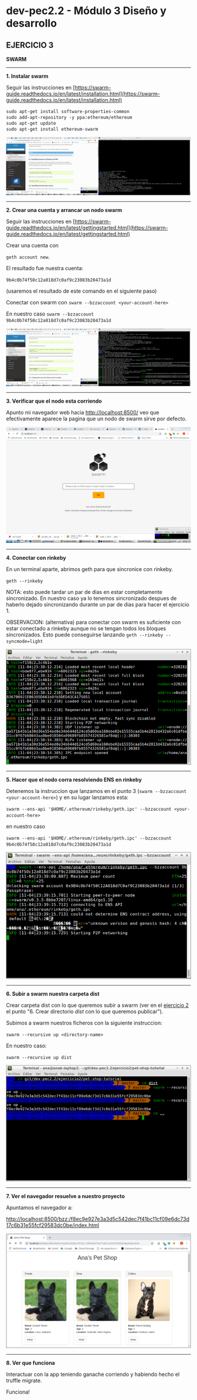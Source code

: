 # dev-pec2.2 - Módulo 3 Diseño y desarrollo

## EJERCICIO 3

**SWARM** 

---

**1. Instalar swarm**

Seguir las instrucciones en [https://swarm-guide.readthedocs.io/en/latest/installation.html](https://swarm-guide.readthedocs.io/en/latest/installation.html)

```
sudo apt-get install software-properties-common
sudo add-apt-repository -y ppa:ethereum/ethereum
sudo apt-get update
sudo apt-get install ethereum-swarm
```

![01.png](https://github.com/anakb/dev-pec2.2/blob/master/ejercicio3/01.png "01")

---

**2. Crear una cuenta y arrancar un nodo swarm**

Seguir las instrucciones en [https://swarm-guide.readthedocs.io/en/latest/gettingstarted.html](https://swarm-guide.readthedocs.io/en/latest/gettingstarted.html)

Crear una cuenta con

`geth account new`.

El resultado fue nuestra cuenta:

`9b4c0b74f50c12a018d7c0af9c23083b20473a1d`

(usaremos el resultado de este comando en el siguiente paso)

Conectar con swarm con `swarm --bzzaccount <your-account-here>`

En nuestro caso `swarm --bzzaccount 9b4c0b74f50c12a018d7c0af9c23083b20473a1d`

![02.png](https://github.com/anakb/dev-pec2.2/blob/master/ejercicio3/02.png "02")

---

**3. Verificar que el nodo esta corriendo**

Apunto mi navegador web hacia [http://localhost:8500/](http://localhost:8500/) veo que efectivamente aparece la pagina que un nodo de swarm sirve por defecto.

![03.png](https://github.com/anakb/dev-pec2.2/blob/master/ejercicio3/03.png "03")

---

**4. Conectar con rinkeby**

En un terminal aparte, abrimos geth para que sincronice con rinkeby.

`geth --rinkeby`

NOTA: esto puede tardar un par de dias en estar completamente sincronizado. En nuestro caso ya lo tenemos sincronizado despues de haberlo dejado sincronizando durante un par de dias para hacer el ejercicio 1.

OBSERVACION: (alternativa) para conectar con swarm es suficiente con estar conectado a rinkeby aunque no se tengan todos los bloques sincronizados. Esto puede conseguirse lanzando `geth --rinkeby --syncmode=light`

![04.png](https://github.com/anakb/dev-pec2.2/blob/master/ejercicio3/04.png "04")

---

**5. Hacer que el nodo corra resolviendo ENS en rinkeby**

Detenemos la instruccion que lanzamos en el punto 3 (`swarm --bzzaccount <your-account-here>`) y en su lugar lanzamos esta:

`swarm --ens-api '$HOME/.ethereum/rinkeby/geth.ipc' --bzzaccount <your-account-here>`

en nuestro caso

`swarm --ens-api '$HOME/.ethereum/rinkeby/geth.ipc' --bzzaccount 9b4c0b74f50c12a018d7c0af9c23083b20473a1d`

![05.png](https://github.com/anakb/dev-pec2.2/blob/master/ejercicio3/05.png "05")

---

**6. Subir a swarm nuestra carpeta dist**

Crear carpeta dist con lo que queremos subir a swarm (ver en el [ejercicio 2](https://github.com/anakb/dev-pec2.2/blob/master/ejercicio2) el punto "6. Crear directorio *dist* con lo que queremos publicar").

Subimos a swarm nuestros ficheros con la siguiente instruccion:

`swarm --recursive up <directory-name>`

En nuestro caso:

`swarm --recursive up dist`

![06.png](https://github.com/anakb/dev-pec2.2/blob/master/ejercicio3/06.png "06")

---

**7. Ver el navegador resuelve a nuestro proyecto**

Apuntamos el navegador a:

[http://localhost:8500/bzz:/f8ec9e927e3a3d5c542dec7f41bc11cf09e6dc73d17c6b31e55fcf29583dc0be/index.html](http://localhost:8500/bzz:/f8ec9e927e3a3d5c542dec7f41bc11cf09e6dc73d17c6b31e55fcf29583dc0be/index.html)

![07.png](https://github.com/anakb/dev-pec2.2/blob/master/ejercicio3/07.png "07")

---

**8. Ver que funciona**

Interactuar con la app teniendo ganache corriendo y habiendo hecho el truffle migrate.

Funciona!
